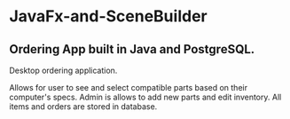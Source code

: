 # JavaFx-and-SceneBuilder

## Ordering App built in Java and PostgreSQL.

Desktop ordering application.

Allows for user to see and select compatible parts based on their computer's specs.
Admin is allows to add new parts and edit inventory. 
All items and orders are stored in database.

